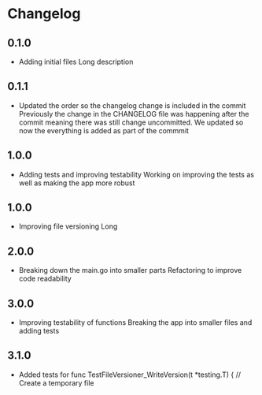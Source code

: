 # Changelog
## 0.1.0
- Adding initial files
  Long description
## 0.1.1
- Updated the order so the changelog change is included in the commit
  Previously the change in the CHANGELOG file was happening after the commit meaning there was still change uncommitted. We updated so now the everything is added as part of the commmit
## 1.0.0
- Adding tests and improving testability
  Working on improving the tests as well as making the app more robust
## 1.0.0
- Improving file versioning
  Long
## 2.0.0
- Breaking down the main.go into smaller parts
  Refactoring to improve code readability
## 3.0.0
- Improving testability of functions
  Breaking the app into smaller files and adding tests
## 3.1.0
- Added tests for func TestFileVersioner_WriteVersion(t *testing.T) {
  // Create a temporary file
